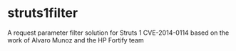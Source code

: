 struts1filter
=============

A request parameter filter solution for Struts 1 CVE-2014-0114 based on the work of Alvaro Munoz and the HP Fortify team
